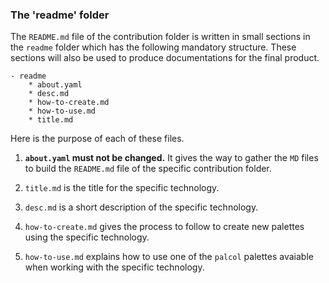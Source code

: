 ### The 'readme' folder

The `README.md` file of the contribution folder is written in small sections in the `readme` folder which has the following mandatory structure. These sections will also be used to produce documentations for the final product.

~~~
- readme
    * about.yaml
    * desc.md
    * how-to-create.md
    * how-to-use.md
    * title.md
~~~


Here is the purpose of each of these files.

  1. **`about.yaml` must not be changed.** It gives the way to gather the `MD` files to build the `README.md` file of the specific contribution folder.

  1. `title.md` is the title for the specific technology.

  1. `desc.md` is a short description of the specific technology.

  1. `how-to-create.md` gives the process to follow to create new palettes using the specific technology.

  1. `how-to-use.md` explains how to use one of the `palcol` palettes avaiable when working with the specific technology.
